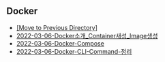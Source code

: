 ## Docker

- [[Move to Previous Directory]](../README.md)
- [2022-03-06-Docker소개\_Container새성\_Image생성](./2022-03-06-Docker소개_Container새성_Image생성/2022-03-06-Docker소개_Container새성_Image생성.md)
- [2022-03-06-Docker-Compose](./2022-03-06-Docker-Compose/2022-03-06-Docker-Compose.md)
- [2022-03-06-Docker-CLI-Command-정리](./2022-03-06-Docker-CLI-Command-정리.md)
